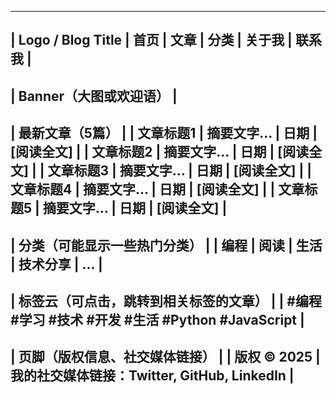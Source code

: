 --------------------------------------------------------------
| Logo / Blog Title           | 首页 | 文章 | 分类 | 关于我 | 联系我 |
--------------------------------------------------------------
|                          Banner（大图或欢迎语）                          |
--------------------------------------------------------------
|                          最新文章（5篇）                               |
|    文章标题1  | 摘要文字...  | 日期  | [阅读全文] |
|    文章标题2  | 摘要文字...  | 日期  | [阅读全文] |
|    文章标题3  | 摘要文字...  | 日期  | [阅读全文] |
|    文章标题4  | 摘要文字...  | 日期  | [阅读全文] |
|    文章标题5  | 摘要文字...  | 日期  | [阅读全文] |
--------------------------------------------------------------
| 分类（可能显示一些热门分类）                                       |
|    编程  | 阅读  | 生活  | 技术分享 | ...                                    |
--------------------------------------------------------------
| 标签云（可点击，跳转到相关标签的文章）                            |
|    #编程 #学习 #技术 #开发 #生活 #Python #JavaScript                 |
--------------------------------------------------------------
| 页脚（版权信息、社交媒体链接）                                  |
|    版权 © 2025 | 我的社交媒体链接：Twitter, GitHub, LinkedIn         |
--------------------------------------------------------------
